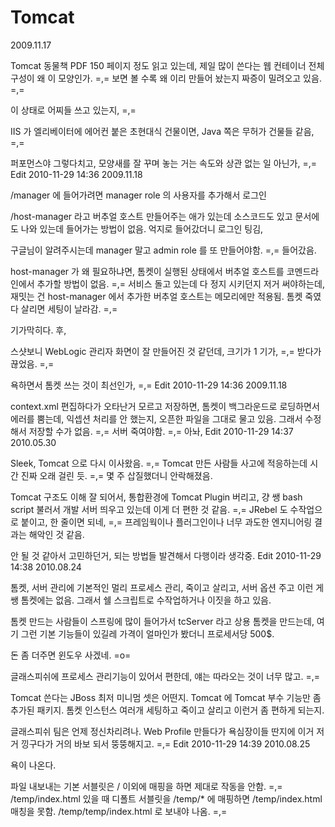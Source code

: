 # Tomcat

2009.11.17

Tomcat 동물책 PDF 150 페이지 정도 읽고 있는데,
제일 많이 쓴다는 웹 컨테이너 전체 구성이 왜 이 모양인가. =,=
보면 볼 수록 왜 이리 만들어 놨는지 짜증이 밀려오고 있음. =,=

이 상태로 어찌들 쓰고 있는지, =,=

IIS 가 엘리베이터에 에어컨 붙은 초현대식 건물이면,
Java 쪽은 무허가 건물들 같음, =,=

퍼포먼스야 그렇다치고,
모양새를 잘 꾸며 놓는 거는 속도와 상관 없는 일 아닌가, =,=
Edit
2010-11-29 14:36
2009.11.18

/manager 에 들어가려면 manager role 의 사용자를 추가해서 로그인

/host-manager 라고 버추얼 호스트 만들어주는 애가 있는데
소스코드도 있고 문서에도 나와 있는데 들어가는 방법이 없음.
억지로 들어갔더니 로그인 팅김,

구글님이 알려주시는데 manager 말고 admin role 를 또 만들어야함. =,=
들어갔음.

host-manager 가 왜 필요하냐면,
톰켓이 실행된 상태에서 버추얼 호스트를 코멘드라인에서 추가할 방법이 없음. =,=
서비스 돌고 있는데 다 정지 시키던지 저거 써야하는데,
재밋는 건 host-manager 에서 추가한 버추얼 호스트는 메모리에만 적용됨.
톰켓 죽였다 살리면 세팅이 날라감. =,=

기가막히다. 후,

스샷보니 WebLogic 관리자 화면이 잘 만들어진 것 같던데,
크기가 1 기가, =,=
받다가 끊었음. =,=

욕하면서 톰켓 쓰는 것이 최선인가, =,=
Edit
2010-11-29 14:36
2009.11.18

context.xml 편집하다가 오타난거 모르고 저장하면,
톰켓이 백그라운드로 로딩하면서 에러를 뿜는데,
익셉션 처리를 안 했는지, 오픈한 파일을 그대로 물고 있음.
그래서 수정해서 저장할 수가 없음. =,=
서버 죽여야함. =,=
아놔,
Edit
2010-11-29 14:37
2010.05.30

Sleek, Tomcat 으로 다시 이사왔음. =,=
Tomcat 만든 사람들 사고에 적응하는데 시간 진짜 오래 걸린 듯. =,=
몇 주 삽질했더니 안락해졌음.

Tomcat 구조도 이해 잘 되어서,
통합환경에 Tomcat Plugin 버리고, 걍 쌩 bash script 불러서 개발 서버 띄우고 있는데 이게 더 편한 것 같음. =,=
JRebel 도 수작업으로 붙이고, 한 줄이면 되네, =,=
프레임웍이나 플러그인이나 너무 과도한 엔지니어링 결과는 해악인 것 같음.

안 될 것 같아서 고민하던거, 되는 방법들 발견해서 다행이라 생각중.
Edit
2010-11-29 14:38
2010.08.24

톰켓, 서버 관리에 기본적인 멀리 프로세스 관리, 죽이고 살리고, 서버 옵션 주고 이런 게 쌩 톰켓에는 없음.
그래서 쉘 스크립트로 수작업하거나 이짓을 하고 있음.

톰켓 만드는 사람들이 스프링에 많이 들어가서 tcServer 라고 상용 톰켓을 만드는데,
여기 그런 기본 기능들이 있길레 가격이 얼마인가 봤더니 프로세서당 500$.

돈 좀 더주면 윈도우 사겠네. =o=

글래스피쉬에 프로세스 관리기능이 있어서 편한데,
얘는 따라오는 것이 너무 많고. =,=

Tomcat 쓴다는 JBoss 최저 미니멈 셋은 어떤지.
Tomcat 에 Tomcat 부수 기능만 좀 추가된 패키지.
톰켓 인스턴스 여러개 세팅하고 죽이고 살리고 이런거 좀 편하게 되는지.

글래스피쉬 팀은 언제 정신차리려나.
Web Profile 만들다가 욕심장이들 딴지에 이거 저거 낑구다가 거의 바보 되서 뚱뚱해지고. =,=
Edit
2010-11-29 14:39
2010.08.25

욕이 나온다.

파일 내보내는 기본 서블릿은 / 이외에 매핑을 하면 제대로 작동을 안함. =,=
/temp/index.html 있을 때
디폴트 서블릿을 /temp/* 에 매핑하면 /temp/index.html 매칭을 못함.
/temp/temp/index.html 로 보내야 나옴. =,=
